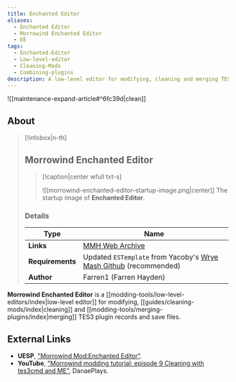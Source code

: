 ```yaml
---
title: Enchanted Editor
aliases:
  - Enchanted Editor
  - Morrowind Enchanted Editor
  - EE
tags:
  - Enchanted-Editor
  - Low-level-editor
  - Cleaning-Mods
  - Combining-plugins
description: A low-level editor for modifying, cleaning and merging TES3 plugin records and save files.
---
```


![[maintenance-expand-article#^6fc39d|clean]]

## About

> [!infobox|n-th]
> 
> ## Morrowind Enchanted Editor
> 
> > [!caption|center wfull txt-s]
> > 
> > ![[morrowind-enchanted-editor-startup-image.png|center]]
> > The startup image of **Enchanted Editor**.
> 
> ### Details
> 
> | Type | Name |
> | --- | --- |
> | **Links** | [MMH Web Archive](https://web.archive.org/web/20161103165826/http://mw.modhistory.com/download--1662) |
> | **Requirements** | Updated `ESTemplate` from Yacoby's [Wrye Mash Github](https://github.com/Yacoby/Wrye-Mash/blob/master/Mopy/Extras/ESTemplate.ini) (recommended) |
> | **Author** | Farren1 (Farren Hayden) |

**Morrowind Enchanted Editor** is a [[modding-tools/low-level-editors/index|low-level editor]] for modifying, [[guides/cleaning-mods/index|cleaning]] and [[modding-tools/merging-plugins/index|merging]] TES3 plugin records and save files.

## External Links

- **UESP**, ["Morrowind Mod:Enchanted Editor"](https://en.uesp.net/wiki/Morrowind_Mod:Enchanted_Editor).
- **YouTube**, ["Morrowind modding tutorial: episode 9 Cleaning with tes3cmd and ME"](https://youtu.be/Zy-boQiI1YI?si=wZiQKxL5J_isBDLB), DanaePlays.